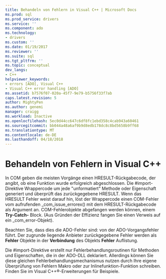 ```yaml
---
title: Behandeln von Fehlern in Visual C++ | Microsoft Docs
ms.prod: sql
ms.prod_service: drivers
ms.service: ''
ms.component: ado
ms.technology:
- drivers
ms.custom: ''
ms.date: 01/19/2017
ms.reviewer: ''
ms.suite: sql
ms.tgt_pltfrm: ''
ms.topic: conceptual
dev_langs:
- C++
helpviewer_keywords:
- errors [ADO], Visual C++
- Visual C++ error handling [ADO]
ms.assetid: b7576f07-020a-45f7-9e79-b5756f33f7ab
caps.latest.revision: 5
author: MightyPen
ms.author: genemi
manager: craigg
ms.workload: Inactive
ms.openlocfilehash: 5ec0d44cc647c6df8fc1ebd358c4cab943a60461
ms.sourcegitcommit: bb044a48a6af9b9d8edb178dc8c8bd5658b9ff68
ms.translationtype: MT
ms.contentlocale: de-DE
ms.lasthandoff: 04/18/2018
---
```

# <a name="handling-errors-in-visual-c"></a>Behandeln von Fehlern in Visual C++
In COM geben die meisten Vorgänge einen HRESULT-Rückgabecode, der angibt, ob eine Funktion wurde erfolgreich abgeschlossen. Die #import-Direktive Wrappercode um jede "unformatiert" Methode oder Eigenschaft generiert und überprüft das zurückgegebene HRESULT. Wenn das HRESULT Fehler weist darauf hin, löst der Wrappercode einen COM-Fehler vom aufrufenden _com_issue_errorex() mit dem HRESULT-Rückgabecode als Argument an. COM-Fehlerobjekte abgefangen werden können, einem **Try-Catch-** Block. (Aus Gründen der Effizienz fangen Sie einen Verweis auf ein _com_error-Objekt).  
  
 Beachten Sie, dass dies die ADO-Fehler sind: von der ADO-Vorgangsfehler führt. Der zugrunde liegende Anbieter zurückgegebene Fehler werden als **Fehler** Objekte in der **Verbindung** des Objekts **Fehler** Auflistung.  
  
 Die #import-Direktive erstellt nur Fehlerbehandlungsroutinen für Methoden und Eigenschaften, die in der ADO-DLL deklariert. Allerdings können Sie diese gleichen Fehlerbehandlungsmechanismus nutzen durch Ihre eigene Überprüfung von Fehlern Makro oder zur Inlinefunktion-Funktion schreiben. Finden Sie im Visual C++®-Erweiterungen für Beispiele.
